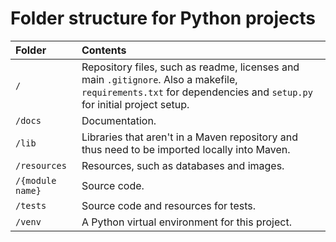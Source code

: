 # Folder structure for Python projects

| Folder | Contents
| :-- | :--
`/` | Repository files, such as readme, licenses and main `.gitignore`. Also a makefile, `requirements.txt` for dependencies and `setup.py` for initial project setup.
`/docs` | Documentation.
`/lib` | Libraries that aren't in a Maven repository and thus need to be imported locally into Maven.
`/resources` | Resources, such as databases and images.
`/{module name}` | Source code.
`/tests` | Source code and resources for tests.
`/venv` | A Python virtual environment for this project.
